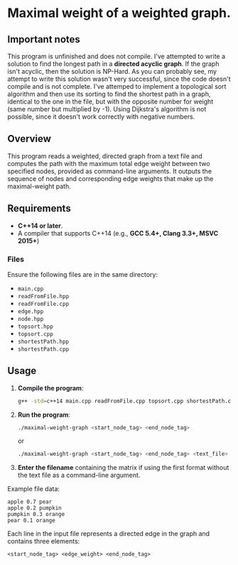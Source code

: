 # Maximal weight of a weighted graph.

## Important notes

This program is unfinished and does not compile.
I've attempted to write a solution to find the longest path in a **directed acyclic graph**. If the graph isn't acyclic, then the solution is NP-Hard.
As you can probably see, my attempt to write this solution wasn't very successful, since the code doesn't compile and is not complete.
I've attemped to implement a topological sort algorithm and then use its sorting to find the shortest path in a graph, identical to the one in the file, but with the opposite number for weight (same number but multiplied by -1).
Using Dijkstra's algorithm is not possible, since it doesn't work correctly with negative numbers.

## Overview

This program reads a weighted, directed graph from a text file and computes the path with the maximum total edge weight between two specified nodes, provided as command-line arguments. It outputs the sequence of nodes and corresponding edge weights that make up the maximal-weight path.

## Requirements

- **C++14 or later**.
- A compiler that supports C++14 (e.g., **GCC 5.4+, Clang 3.3+, MSVC 2015+**)

### Files

Ensure the following files are in the same directory:

- `main.cpp`
- `readFromFile.hpp`
- `readFromFile.cpp`
- `edge.hpp`
- `node.hpp`
- `topsort.hpp`
- `topsort.cpp`
- `shortestPath.hpp`
- `shortestPath.cpp`

## Usage

1. **Compile the program**:
   ```sh
   g++ -std=c++14 main.cpp readFromFile.cpp topsort.cpp shortestPath.cpp -o maximal-weight-graph
   ```
2. **Run the program**:
   ```sh
   ./maximal-weight-graph <start_node_tag> <end_node_tag>
   ```
   or
   ```sh
   ./maximal-weight-graph <start_node_tag> <end_node_tag> <text_file>
   ```
3. **Enter the filename** containing the matrix if using the first format without the text file as a command-line argument.

Example file data:

```
apple 0.7 pear
apple 0.2 pumpkin
pumpkin 0.3 orange
pear 0.1 orange
```

Each line in the input file represents a directed edge in the graph and contains three elements:

`<start_node_tag> <edge_weight> <end_node_tag>`
